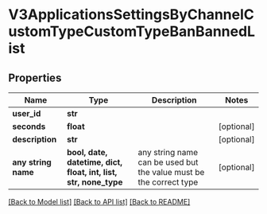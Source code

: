 # V3ApplicationsSettingsByChannelCustomTypeCustomTypeBanBannedList


## Properties
Name | Type | Description | Notes
------------ | ------------- | ------------- | -------------
**user_id** | **str** |  | 
**seconds** | **float** |  | [optional] 
**description** | **str** |  | [optional] 
**any string name** | **bool, date, datetime, dict, float, int, list, str, none_type** | any string name can be used but the value must be the correct type | [optional]

[[Back to Model list]](../README.md#documentation-for-models) [[Back to API list]](../README.md#documentation-for-api-endpoints) [[Back to README]](../README.md)


